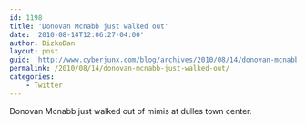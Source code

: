 ```yaml
---
id: 1198
title: 'Donovan Mcnabb just walked out'
date: '2010-08-14T12:06:27-04:00'
author: DizkoDan
layout: post
guid: 'http://www.cyberjunx.com/blog/archives/2010/08/14/donovan-mcnabb-just-walked-out/'
permalink: /2010/08/14/donovan-mcnabb-just-walked-out/
categories:
    - Twitter
---
```


Donovan Mcnabb just walked out of mimis at dulles town center.